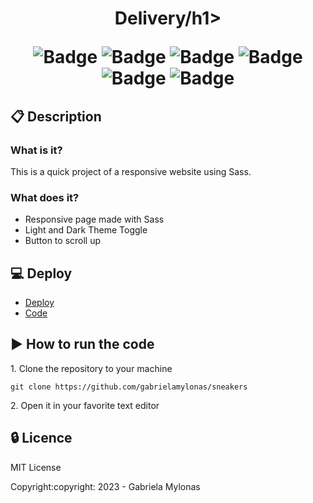 <h1 align="center">Delivery/h1>

![Badge](https://img.shields.io/static/v1?label=Status&message=Finished&color=brigthgreen&style=flat)
![Badge](https://img.shields.io/static/v1?label=Licence&message=MIT&color=purple&style=flat)
![Badge](https://img.shields.io/static/v1?label=Language&message=HTML%205&color=red&style=flat)
![Badge](https://img.shields.io/static/v1?label=Language&message=CSS%203&color=blue&style=flat)
![Badge](https://img.shields.io/static/v1?label=Language&message=SASS%203&color=pink&style=flat)
![Badge](https://img.shields.io/static/v1?label=Language&message=JavaScript&color=yellow&style=flat)

## :clipboard: Description
### What is it?
<p>This is a quick project of a responsive website using Sass.</p>

### What does it?

- Responsive page made with Sass
- Light and Dark Theme Toggle
- Button to scroll up

## :computer: Deploy
- [Deploy](https://gabrielamylonas.github.io/delivery/)
- [Code](https://github.com/gabrielamylonas/delivery)

## :arrow_forward: How to run the code
<p>1. Clone the repository to your machine</p>

```
git clone https://github.com/gabrielamylonas/sneakers
```
<p>2. Open it in your favorite text editor</p>

## :lock: Licence
<p>MIT License</p>
<p>Copyright:copyright: 2023 - Gabriela Mylonas</p>
